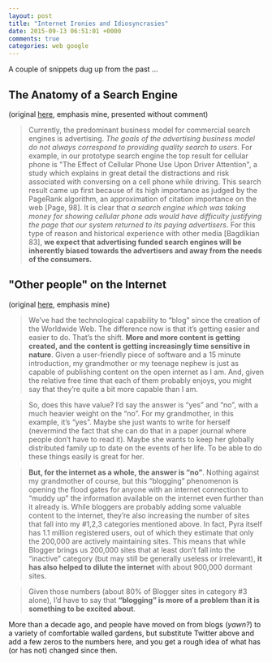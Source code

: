 ```yaml
---
layout: post
title: "Internet Ironies and Idiosyncrasies"
date: 2015-09-13 06:51:01 +0000
comments: true
categories: web google
---
```


A couple of snippets dug up from the past ...

## The Anatomy of a Search Engine

(original [here](http://infolab.stanford.edu/~page/google.html), emphasis mine, presented without comment)

> Currently, the predominant business model for commercial search engines is advertising. _The goals of the advertising business model do not always correspond to providing quality search to users_. For example, in our prototype search engine the top result for cellular phone is "The Effect of Cellular Phone Use Upon Driver Attention", a study which explains in great detail the distractions and risk associated with conversing on a cell phone while driving. This search result came up first because of its high importance as judged by the PageRank algorithm, an approximation of citation importance on the web [Page, 98]. It is clear that _a search engine which was taking money for showing cellular phone ads would have difficulty justifying the page that our system returned to its paying advertisers_. For this type of reason and historical experience with other media [Bagdikian 83], **we expect that advertising funded search engines will be inherently biased towards the advertisers and away from the needs of the consumers.**

## "Other people" on the Internet

(original [here](http://chadfowler.com/blog/2003/02/16/google-blogs/), emphasis mine)

>  We’ve had the technological capability to “blog” since the creation of the Worldwide Web. The difference now is that it’s getting easier and easier to do. That’s the shift. **More and more content is getting created, and the content is getting increasingly time sensitive in nature**. Given a user-friendly piece of software and a 15 minute introduction, my grandmother or my teenage nephew is just as capable of publishing content on the open internet as I am. And, given the relative free time that each of them probably enjoys, you might say that they’re quite a bit more capable than I am.

> So, does this have value? I’d say the answer is “yes” and “no”, with a much heavier weight on the “no”. For my grandmother, in this example, it’s “yes”. Maybe she just wants to write for herself (nevermind the fact that she can do that in a paper journal where people don’t have to read it). Maybe she wants to keep her globally distributed family up to date on the events of her life. To be able to do these things easily is great for her.

> **But, for the internet as a whole, the answer is “no”**. Nothing against my grandmother of course, but this “blogging” phenomenon is opening the flood gates for anyone with an internet connection to “muddy up” the information available on the internet even further than it already is. While bloggers are probably adding some valuable content to the internet, they’re also increasing the number of sites that fall into my #1,2,3 categories mentioned above. In fact, Pyra itself has 1.1 million registered users, out of which they estimate that only the 200,000 are actively maintaining sites. This means that while Blogger brings us 200,000 sites that at least don’t fall into the “inactive” category (but may still be generally useless or irrelevant), **it has also helped to dilute the internet** with about 900,000 dormant sites.

> Given those numbers (about 80% of Blogger sites in category #3 alone), I’d have to say that **“blogging” is more of a problem than it is something to be excited about**.

More than a decade ago, and people have moved on from blogs (_yawn?_) to a variety of comfortable walled gardens, but substitute Twitter above and add a few zeros to the numbers here, and you get a rough idea of what has (or has not) changed since then.
